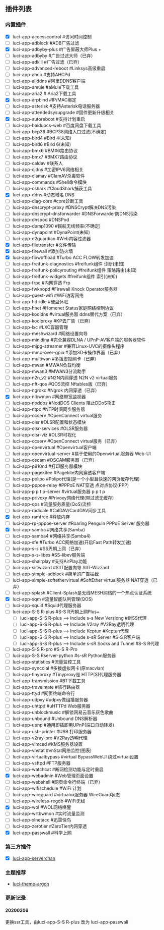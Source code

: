 ## 插件列表
### 内置插件
* [x] luci-app-accesscontrol #访问时间控制
* [ ] luci-app-adblock #ADB广告过滤
* [x] luci-app-adbyby-plus #广告屏蔽大师Plus +
* [ ] luci-app-adbyby #广告过滤大师（已弃）
* [ ] luci-app-adkill #广告过滤（已弃）
* [ ] luci-app-advanced-reboot #Linksys高级重启
* [ ] luci-app-ahcp #支持AHCPd
* [ ] luci-app-aliddns #阿里DDNS客户端
* [ ] luci-app-amule #aMule下载工具
* [ ] luci-app-aria2 # Aria2下载工具
* [x] luci-app-arpbind #IP/MAC绑定
* [ ] luci-app-asterisk #支持Asterisk电话服务器
* [ ] luci-app-attendedsysupgrade #固件更新升级相关
* [x] luci-app-autoreboot #支持计划重启
* [ ] luci-app-baidupcs-web #百度网盘下载工具
* [ ] luci-app-bcp38 #BCP38网络入口过滤(不确定)
* [ ] luci-app-bird4 #Bird 4(未知)
* [ ] luci-app-bird6 #Bird 6(未知)
* [ ] luci-app-bmx6 #BMX6路由协议
* [ ] luci-app-bmx7 #BMX7路由协议
* [ ] luci-app-caldav #联系人
* [ ] luci-app-cjdns #加密IPV6网络相关
* [ ] luci-app-clamav #ClamAV杀毒软件
* [ ] luci-app-commands #Shell命令模块
* [ ] luci-app-cshark #CloudShark捕获工具
* [x] luci-app-ddns #动态域名 DNS
* [ ] luci-app-diag-core #core诊断工具
* [ ] luci-app-dnscrypt-proxy #DNSCrypt解决DNS污染
* [ ] luci-app-dnscrypt-dnsforwarder #DNSForwarder防DNS污染
* [ ] luci-app-dnspod #DNSPod
* [ ] luci-app-dump1090 #民航无线频率(不确定)
* [ ] luci-app-dynapoint #DynaPoint(未知)
* [ ] luci-app-e2guardian #Web内容过滤器
* [x] luci-app-filetransfer #文件传输
* [x] luci-app-firewall #添加防火墙
* [x] luci-app-flowoffload #Turbo ACC FLOW转发加速
* [ ] luci-app-freifunk-diagnostics #freifunk组件 诊断(未知)
* [ ] luci-app-freifunk-policyrouting #freifunk组件 策略路由(未知)
* [ ] luci-app-freifunk-widgets #freifunk组件 索引(未知)
* [ ] luci-app-frpc #内网穿透 Frp
* [ ] luci-app-fwknopd #Firewall Knock Operator服务器
* [ ] luci-app-guest-wifi #WiFi访客网络
* [ ] luci-app-hd-idle #硬盘休眠
* [ ] luci-app-hnet #Homenet Status家庭网络控制协议
* [ ] luci-app-kooldns #virtual服务器 ddns替代方案（已弃）
* [ ] luci-app-koolproxy #KP去广告（已弃）
* [ ] luci-app-lxc #LXC容器管理
* [ ] luci-app-meshwizard #网络设置向导
* [ ] luci-app-minidlna #完全兼容DLNA / UPnP-AV客户端的服务器软件
* [ ] luci-app-mjpg-streamer #兼容Linux-UVC的摄像头程序
* [ ] luci-app-mmc-over-gpio #添加SD卡操作界面（已弃）
* [ ] luci-app-multiwan #多拨虚拟网卡（已弃）
* [ ] luci-app-mwan #MWAN负载均衡
* [ ] luci-app-mwan3 #MWAN3分流助手
* [ ] luci-app-n2n_v2 #N2N内网穿透 N2N v2 virtual服务
* [ ] luci-app-nft-qos #QOS流控 Nftables版（已弃）
* [ ] luci-app-ngrokc #Ngrok 内网穿透（已弃）
* [x] luci-app-nlbwmon #网络带宽监视器
* [ ] luci-app-noddos #NodDOS Clients 阻止DDoS攻击
* [ ] luci-app-ntpc #NTP时间同步服务器
* [ ] luci-app-ocserv #OpenConnect virtual服务
* [ ] luci-app-olsr #OLSR配置和状态模块
* [ ] luci-app-olsr-services #OLSR服务器
* [ ] luci-app-olsr-viz #OLSR可视化
* [ ] luci-app-ocserv #OpenConnect virtual服务（已弃）
* [ ] luci-app-openvirtual #Openvirtual客户端
* [ ] luci-app-openvirtual-server #易于使用的Openvirtual服务器 Web-UI
* [ ] luci-app-oscam #OSCAM服务器（已弃）
* [ ] luci-app-p910nd #打印服务器模块
* [ ] luci-app-pagekitee #Pagekite内网穿透客户端
* [ ] luci-app-polipo #Polipo代理(是一个小型且快速的网页缓存代理)
* [ ] luci-app-pppoe-relay #PPPoE NAT穿透 点对点协议(PPP)
* [ ] luci-app-p p t p-server #virtual服务器 p p t p
* [ ] luci-app-privoxy #Privoxy网络代理(带过滤无缓存)
* [ ] luci-app-qos #流量服务质量(QoS)流控
* [ ] luci-app-radicale #CalDAV/CardDAV同步工具
* [x] luci-app-ramfree #释放内存
* [ ] luci-app-rp-pppoe-server #Roaring Penguin PPPoE Server 服务器
* [x] luci-app-samba #网络共享(Samba)
* [ ] luci-app-samba4 #网络共享(Samba4)
* [ ] luci-app-sfe #Turbo ACC网络加速(开启Fast Path转发加速)
* [ ] luci-app-s-s #SS兲朝上网（已弃）
* [ ] luci-app-s-s-libes #SS-libev服务端
* [ ] luci-app-shairplay #支持AirPlay功能
* [ ] luci-app-siitwizard #SIIT配置向导 SIIT-Wizzard
* [ ] luci-app-simple-adblock #简单的广告拦截
* [ ] luci-app-simple-softethervirtual #SoftEther virtual服务器 NAT穿透（已弃）
* [ ] luci-app-splash #Client-Splash是无线MESH网络的一个热点认证系统
* [x] luci-app-sqm #流量智能队列管理(QOS)
* [ ] luci-app-squid #Squid代理服务器
* [ ] luci-app-S-S R-plus #S-S R兲朝上网Plus+
	* [ ] luci-app-S-S R-plus —> Include s-s New Versiong #新SS代理
	* [ ] luci-app-S-S R-plus —> Include V2ray #V2Ray透明代理
	* [ ] luci-app-S-S R-plus —> Include Kcptun #Kcptun代理
	* [ ] luci-app-S-S R-plus —> Include s-sR Server #S-S R客户端
	* [ ] luci-app-S-S R-plus —> Include s-sR Socks and Tunnel #S-S R代理
* [ ] luci-app-S-S R-pro #S-S R-Pro
* [ ] luci-app-S-S Rserver-python #s-sR Python服务器
* [ ] luci-app-statistics #流量监控工具
* [ ] luci-app-syncdial #多拨虚拟网卡(原macvlan)
* [ ] luci-app-tinyproxy #Tinyproxy是 HTTP(S)代理服务器
* [ ] luci-app-transmission #BT下载工具
* [ ] luci-app-travelmate #旅行路由器
* [ ] luci-app-ttyd #网页终端命令行
* [ ] luci-app-udpxy #udpxy做组播服务器
* [ ] luci-app-uhttpd #uHTTPd Web服务器
* [ ] luci-app-unblockmusic #解锁网易云音乐灰色歌曲
* [ ] luci-app-unbound #Unbound DNS解析器
* [ ] luci-app-upnp #通用即插即用UPnP(端口自动转发)
* [ ] luci-app-usb-printer #USB 打印服务器
* [ ] luci-app-v2ray-pro #V2Ray透明代理
* [ ] luci-app-vlmcsd #KMS服务器设置
* [ ] luci-app-vnstat #vnStat网络监控(图表)
* [ ] luci-app-virtualbypass #virtual BypassWebUI 绕过virtual设置
* [ ] luci-app-vsftpd #FTP服务器
* [ ] luci-app-watchcat #断网检测功能与定时重启
* [x] luci-app-webadmin #Web管理页面设置
* [ ] luci-app-webshell #网页命令行终端（已弃）
* [ ] luci-app-wifischedule #WiFi 计划
* [ ] luci-app-wireguard #virtualxx服务器 WireGuard状态
* [ ] luci-app-wireless-regdb #WiFi无线
* [x] luci-app-wol #WOL网络唤醒
* [ ] luci-app-wrtbwmon #实时流量监测
* [ ] luci-app-xlnetacc #迅雷快鸟
* [ ] luci-app-zerotier #ZeroTier内网穿透
* [x] luci-app-passwall #科学上网
### 第三方插件
* [x] [luci-app-serverchan](https://github.com/tty228/luci-app-serverchan)
### 主题推荐
* [luci-theme-argon](https://github.com/jerrykuku/luci-theme-argon)
### 更新记录
#### 20200206
更换ssr工具，由luci-app-S-S R-plus 改为 luci-app-passwall
